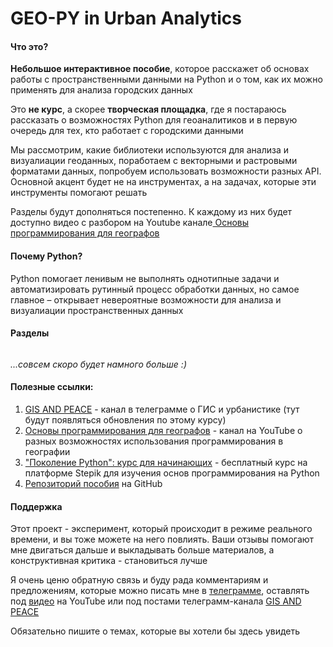 # GEO-PY in Urban Analytics

#### Что это?

<strong>Небольшое интерактивное пособие</strong>, которое расскажет об основах работы с пространственными данными на Python и о том, как их можно применять для анализа городских данных

Это <strong>не курс</strong>, а скорее <strong>творческая площадка</strong>, где я постараюсь рассказать о возможностях Python для геоаналитиков и в первую очередь для тех, кто работает с городскими данными

Мы рассмотрим, какие библиотеки используются для анализа и визуалиации геоданных, поработаем с векторными и растровыми форматами данных, попробуем использовать возможности разных API. Основной акцент будет не на инструментах, а на задачах, которые эти инструменты помогают решать

Разделы будут дополняться постепенно. К каждому из них будет доступно видео с разбором на Youtube канале<a href="https://www.youtube.com/channel/UC99_v_T0CTEsYiY2O6YsvOA" target="_blank"> Основы программирования для географов</a>

#### Почему Python?

Python помогает ленивым не выполнять однотипные задачи и автоматизировать рутинный процесс обработки данных, но самое главное – открывает невероятные возможности для анализа и визуалиации пространственных данных

#### Разделы

```{tableofcontents}

```

_...совсем скоро будет намного больше :)_

#### Полезные ссылки:

1. <a href="https://t.me/GIS_PEACE" target="_blank">GIS AND PEACE</a> - канал в телеграмме о ГИС и урбанистике (тут будут появляться обновления по этому курсу)
2. <a href="https://www.youtube.com/channel/UC99_v_T0CTEsYiY2O6YsvOA" target="_blank">Основы программирования для географов</a> - канал на YouTube о разных возможностях использования программирования в географии
3. <a href="https://stepik.org/course/58852/promo" target="_blank">"Поколение Python": курс для начинающих</a> - бесплатный курс на платформе Stepik для изучения основ программирования на Python
4. <a href="https://github.com/bella-mir/geo-py" target="_blank">Репозиторий пособия</a> на GitHub

#### Поддержка

Этот проект - экcперимент, который происходит в режиме реального времени, и вы тоже можете на него повлиять. Ваши отзывы помогают мне двигаться дальше и выкладывать больше материалов, а конструктивная критика - становиться лучше

Я очень ценю обратную связь и буду рада комментариям и предложениям, которые можно писать мне в <a href="https://t.me/belkamir" target="_blank">телеграмме</a>, оставлять под <a href="https://www.youtube.com/channel/UC99_v_T0CTEsYiY2O6YsvOA" target="_blank">видео</a> на YouTube или под постами телеграмм-канала <a href="https://t.me/GIS_PEACE" target="_blank">GIS AND PEACE</a>

Обязательно пишите о темах, которые вы хотели бы здесь увидеть

